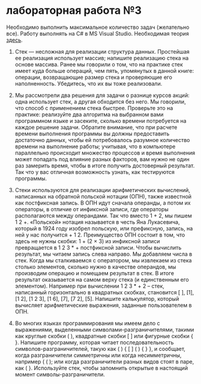﻿# лабораторная работа №3

Необходимо выполнить максимальное количество задач (желательно все). Работу выполнять на C# в MS Visual Studio. Необходимая теория <a href="../../task/task_03/task_03.docx"> здесь</a>.

1. Стек — несложная для реализации структура данных. Простейшая ее реализация использует массив; напишите реализацию стека на основе массива. Ранее мы говорили о том, что на практике стек имеет куда больше операций, чем пять, упомянутых в данной книге: операции, возвращающие размер стека и проверяющие его наполненность. Убедитесь, что их вы тоже реализовали.

2. Мы рассмотрели два решения для задачи о разнице курсов акций: одна использует стек, а другая обходится без него. Мы говорили, что способ с применением стека быстрее. Проверьте это на практике: реализуйте два алгоритма на выбранном вами программном языке и засеките, сколько времени потребуется на каждое решение задачи. Обратите внимание, что при расчете времени выполнения программы вы должны предоставить достаточно данных, чтобы ей потребовалось разумное количество времени на выполнение работы; учитывая, что в компьютере параллельно происходит множество процессов и время выполнения может попадать под влияние разных факторов, вам нужно не один раз замерить время, чтобы в итоге получить достоверный результат. Так что у вас отличная возможность узнать, как тестируются программы. 

3. Стеки используются для реализации арифметических вычислений, написанных на обратной польской нотации (ОПН), также известной как постфиксная запись. В ОПН идут сначала операнды, а потом их операторы, в отличие от инфиксной записи, где операторы располагаются между операндами. Так что вместо 1 + 2, мы пишем 1 2 +. «Польской» нотация называется в честь Яна Лукасевича, который в 1924 году изобрел польскую, или префиксную, запись, на ней у нас получится + 1 2. Преимущество ОПН состоит в том, что здесь не нужны скобки: 1 + (2 × 3) из инфиксной записи превращается в 1 2 3 * + постфиксной записи. Чтобы вычислить результат, мы читаем запись слева направо. Мы добавляем числа в стек. Когда мы сталкиваемся с оператором, мы извлекаем из стека столько элементов, сколько нужно в качестве операндов, мы производим операцию и помещаем результат в стек. В итоге результат оказывается на самом верху стека (и единственным его элементом). Например при вычислении 1 2 3 * + 2 – стек, написанный горизонтально в квадратных скобках, становится [ ], [1], [1 2], [1 2 3], [1 6], [7], [7 2], [5]. Напишите калькулятор, который вычисляет арифметические выражения, заданные пользователем в ОПН.

4. Во многих языках программирования мы имеем дело с выражениями, выделенными символами-разграничителями, такими как круглые скобки ( ), квадратные скобки [ ] или фигурные скобки { }. Напишите программу, которая читает последовательность символов-разграничителей, такую как ( ) { [ ] ( ) { } }, и сообщает, когда разграничители симметричны или когда несимметричны, например ( ( ); или когда разграничители разных видов стоят в паре, как ( }. Используйте стек, чтобы запомнить открытые в настоящий момент символы-разграничители.
